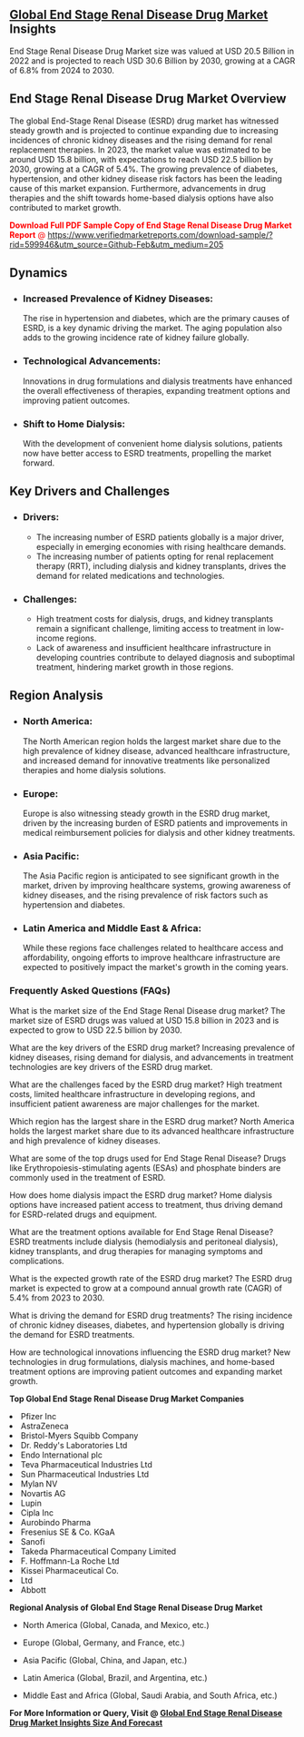 <h2><a href="https://www.verifiedmarketreports.com/download-sample/?rid=599946&amp;utm_source=Github&amp;utm_medium=205" target="_blank">Global End Stage Renal Disease Drug Market</a> Insights</h2><p>End Stage Renal Disease Drug Market size was valued at USD 20.5 Billion in 2022 and is projected to reach USD 30.6 Billion by 2030, growing at a CAGR of 6.8% from 2024 to 2030.</p><p> <h2>End Stage Renal Disease Drug Market Overview</h2> <p>The global End-Stage Renal Disease (ESRD) drug market has witnessed steady growth and is projected to continue expanding due to increasing incidences of chronic kidney diseases and the rising demand for renal replacement therapies. In 2023, the market value was estimated to be around USD 15.8 billion, with expectations to reach USD 22.5 billion by 2030, growing at a CAGR of 5.4%. The growing prevalence of diabetes, hypertension, and other kidney disease risk factors has been the leading cause of this market expansion. Furthermore, advancements in drug therapies and the shift towards home-based dialysis options have also contributed to market growth. <p><p><span class=""><span style="color: #ff0000;"><strong>Download Full PDF Sample Copy of End Stage Renal Disease Drug Market Report</strong> @ </span><a href="https://www.verifiedmarketreports.com/download-sample/?rid=599946&amp;utm_source=Github-Feb&amp;utm_medium=205" target="_blank">https://www.verifiedmarketreports.com/download-sample/?rid=599946&amp;utm_source=Github-Feb&amp;utm_medium=205</a></span></p></p> <h2>Dynamics</h2> <ul> <li><h3>Increased Prevalence of Kidney Diseases:</h3> The rise in hypertension and diabetes, which are the primary causes of ESRD, is a key dynamic driving the market. The aging population also adds to the growing incidence rate of kidney failure globally.</li> <li><h3>Technological Advancements:</h3> Innovations in drug formulations and dialysis treatments have enhanced the overall effectiveness of therapies, expanding treatment options and improving patient outcomes.</li> <li><h3>Shift to Home Dialysis:</h3> With the development of convenient home dialysis solutions, patients now have better access to ESRD treatments, propelling the market forward.</li> </ul> <h2>Key Drivers and Challenges</h2> <ul> <li><h3>Drivers:</h3> <ul> <li>The increasing number of ESRD patients globally is a major driver, especially in emerging economies with rising healthcare demands.</li> <li>The increasing number of patients opting for renal replacement therapy (RRT), including dialysis and kidney transplants, drives the demand for related medications and technologies.</li> </ul> </li> <li><h3>Challenges:</h3> <ul> <li>High treatment costs for dialysis, drugs, and kidney transplants remain a significant challenge, limiting access to treatment in low-income regions.</li> <li>Lack of awareness and insufficient healthcare infrastructure in developing countries contribute to delayed diagnosis and suboptimal treatment, hindering market growth in those regions.</li> </ul> </li> </ul> <h2>Region Analysis</h2> <ul> <li><h3>North America:</h3> The North American region holds the largest market share due to the high prevalence of kidney disease, advanced healthcare infrastructure, and increased demand for innovative treatments like personalized therapies and home dialysis solutions.</li> <li><h3>Europe:</h3> Europe is also witnessing steady growth in the ESRD drug market, driven by the increasing burden of ESRD patients and improvements in medical reimbursement policies for dialysis and other kidney treatments.</li> <li><h3>Asia Pacific:</h3> The Asia Pacific region is anticipated to see significant growth in the market, driven by improving healthcare systems, growing awareness of kidney diseases, and the rising prevalence of risk factors such as hypertension and diabetes.</li> <li><h3>Latin America and Middle East & Africa:</h3> While these regions face challenges related to healthcare access and affordability, ongoing efforts to improve healthcare infrastructure are expected to positively impact the market's growth in the coming years.</li> </ul> <h3>Frequently Asked Questions (FAQs)</h3> <p>What is the market size of the End Stage Renal Disease drug market? The market size of ESRD drugs was valued at USD 15.8 billion in 2023 and is expected to grow to USD 22.5 billion by 2030.</p> <p>What are the key drivers of the ESRD drug market? Increasing prevalence of kidney diseases, rising demand for dialysis, and advancements in treatment technologies are key drivers of the ESRD drug market.</p> <p>What are the challenges faced by the ESRD drug market? High treatment costs, limited healthcare infrastructure in developing regions, and insufficient patient awareness are major challenges for the market.</p> <p>Which region has the largest share in the ESRD drug market? North America holds the largest market share due to its advanced healthcare infrastructure and high prevalence of kidney diseases.</p> <p>What are some of the top drugs used for End Stage Renal Disease? Drugs like Erythropoiesis-stimulating agents (ESAs) and phosphate binders are commonly used in the treatment of ESRD.</p> <p>How does home dialysis impact the ESRD drug market? Home dialysis options have increased patient access to treatment, thus driving demand for ESRD-related drugs and equipment.</p> <p>What are the treatment options available for End Stage Renal Disease? ESRD treatments include dialysis (hemodialysis and peritoneal dialysis), kidney transplants, and drug therapies for managing symptoms and complications.</p> <p>What is the expected growth rate of the ESRD drug market? The ESRD drug market is expected to grow at a compound annual growth rate (CAGR) of 5.4% from 2023 to 2030.</p> <p>What is driving the demand for ESRD drug treatments? The rising incidence of chronic kidney diseases, diabetes, and hypertension globally is driving the demand for ESRD treatments.</p> <p>How are technological innovations influencing the ESRD drug market? New technologies in drug formulations, dialysis machines, and home-based treatment options are improving patient outcomes and expanding market growth.</p> </p><p><strong>Top Global End Stage Renal Disease Drug Market Companies</strong></p><div data-test-id=""><p><li>Pfizer Inc</li><li> AstraZeneca</li><li> Bristol-Myers Squibb Company</li><li> Dr. Reddy's Laboratories Ltd</li><li> Endo International plc</li><li> Teva Pharmaceutical Industries Ltd</li><li> Sun Pharmaceutical Industries Ltd</li><li> Mylan NV</li><li> Novartis AG</li><li> Lupin</li><li> Cipla Inc</li><li> Aurobindo Pharma</li><li> Fresenius SE & Co. KGaA</li><li> Sanofi</li><li> Takeda Pharmaceutical Company Limited</li><li> F. Hoffmann-La Roche Ltd</li><li> Kissei Pharmaceutical Co.</li><li> Ltd</li><li> Abbott</li></p><div><strong>Regional Analysis of&nbsp;Global End Stage Renal Disease Drug Market</strong></div><ul><li dir="ltr"><p dir="ltr">North America&nbsp;(Global, Canada, and Mexico, etc.)</p></li><li dir="ltr"><p dir="ltr">Europe (Global, Germany, and France, etc.)</p></li><li dir="ltr"><p dir="ltr">Asia Pacific&nbsp;(Global, China, and Japan, etc.)</p></li><li dir="ltr"><p dir="ltr">Latin America&nbsp;(Global, Brazil, and Argentina, etc.)</p></li><li dir="ltr">Middle East and Africa&nbsp;(Global, Saudi Arabia, and South Africa, etc.)</li></ul><p><strong>For More Information or Query, Visit @&nbsp;</strong><strong><a href="https://www.verifiedmarketreports.com/product/end-stage-renal-disease-drug-market/?utm_source=Github&amp;utm_medium=205" target="_blank">Global End Stage Renal Disease Drug Market Insights Size And Forecast</a></strong></p></div>
